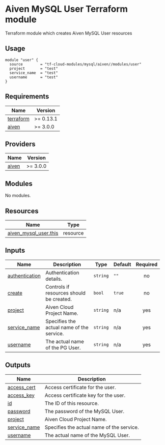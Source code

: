 # Aiven MySQL User Terraform module

Terraform module which creates Aiven MySQL User resources

## Usage

```hcl
module "user" {
  source        = "tf-cloud-modules/mysql/aiven//modules/user"
  project       = "test"
  service_name  = "test"
  username      = "test"
}
```


<!-- BEGIN_TF_DOCS -->
## Requirements

| Name | Version |
|------|---------|
| <a name="requirement_terraform"></a> [terraform](#requirement\_terraform) | >= 0.13.1 |
| <a name="requirement_aiven"></a> [aiven](#requirement\_aiven) | >= 3.0.0 |

## Providers

| Name | Version |
|------|---------|
| <a name="provider_aiven"></a> [aiven](#provider\_aiven) | >= 3.0.0 |

## Modules

No modules.

## Resources

| Name | Type |
|------|------|
| [aiven_mysql_user.this](https://registry.terraform.io/providers/aiven/aiven/latest/docs/resources/mysql_user) | resource |

## Inputs

| Name | Description | Type | Default | Required |
|------|-------------|------|---------|:--------:|
| <a name="input_authentication"></a> [authentication](#input\_authentication) | Authentication details. | `string` | `""` | no |
| <a name="input_create"></a> [create](#input\_create) | Controls if resources should be created. | `bool` | `true` | no |
| <a name="input_project"></a> [project](#input\_project) | Aiven Cloud Project Name. | `string` | n/a | yes |
| <a name="input_service_name"></a> [service\_name](#input\_service\_name) | Specifies the actual name of the service. | `string` | n/a | yes |
| <a name="input_username"></a> [username](#input\_username) | The actual name of the PG User. | `string` | n/a | yes |

## Outputs

| Name | Description |
|------|-------------|
| <a name="output_access_cert"></a> [access\_cert](#output\_access\_cert) | Access certificate for the user. |
| <a name="output_access_key"></a> [access\_key](#output\_access\_key) | Access certificate key for the user. |
| <a name="output_id"></a> [id](#output\_id) | The ID of this resource. |
| <a name="output_password"></a> [password](#output\_password) | The password of the MySQL User. |
| <a name="output_project"></a> [project](#output\_project) | Aiven Cloud Project Name. |
| <a name="output_service_name"></a> [service\_name](#output\_service\_name) | Specifies the actual name of the service. |
| <a name="output_username"></a> [username](#output\_username) | The actual name of the MySQL User. |
<!-- END_TF_DOCS -->